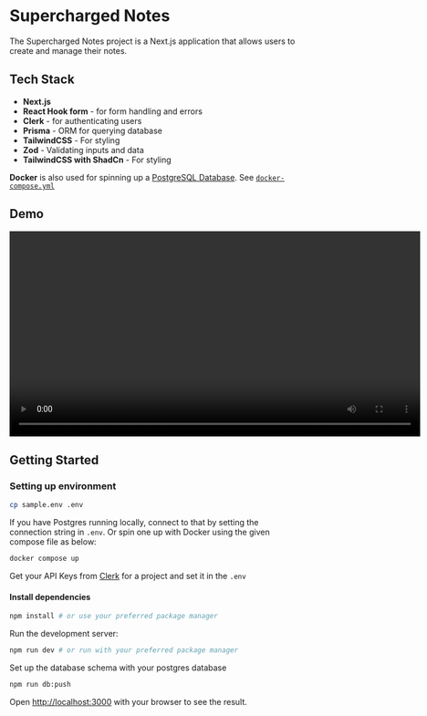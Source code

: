 # Supercharged Notes

The Supercharged Notes project is a Next.js application that allows users to create and manage their notes.

## Tech Stack

- **Next.js**
- **React Hook form** - for form handling and errors
- **Clerk** - for authenticating users
- **Prisma** - ORM for querying database
- **TailwindCSS** - For styling
- **Zod** - Validating inputs and data
- **TailwindCSS with ShadCn** - For styling

**Docker** is also used for spinning up a [PostgreSQL Database](https://www.postgresql.org/). See [`docker-compose.yml`](./docker-compose.yml)

## Demo

<video width="720" loop controls>
  <source src="./readme-assets/demo.mp4" type="video/mp4" />
</video>

## Getting Started

### Setting up environment

```bash
cp sample.env .env
```

If you have Postgres running locally, connect to that by setting the connection string in `.env`. Or spin one up with Docker using the given compose file as below:

```bash
docker compose up
```

Get your API Keys from [Clerk](https://clerk.com/) for a project and set it in the `.env`

#### Install dependencies

```bash
npm install # or use your preferred package manager
```

Run the development server:

```bash
npm run dev # or run with your preferred package manager
```

Set up the database schema with your postgres database

```bash
npm run db:push
```

Open [http://localhost:3000](http://localhost:3000) with your browser to see the result.
